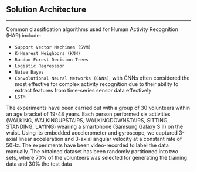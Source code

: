 ## Solution Architecture
---


Common classification algorithms used for Human Activity Recognition (HAR) include: 

- `Support Vector Machines (SVM)` 
- `K-Nearest Neighbors (KNN)`
- `Random Forest Decision Trees` 
- `Logistic Regression`
- `Naive Bayes`
- `Convolutional Neural Networks (CNNs)`, with CNNs often considered the most effective for complex activity recognition due to their ability to extract features from time-series sensor data effectively
- `LSTM`

The experiments have been carried out with a group of 30 volunteers within an age bracket of 19-48 years. Each person performed six activities (WALKING, WALKINGUPSTAIRS, WALKINGDOWNSTAIRS, SITTING, STANDING, LAYING) wearing a smartphone (Samsung Galaxy S II) on the waist. Using its embedded accelerometer and gyroscope, we captured 3-axial linear acceleration and 3-axial angular velocity at a constant rate of 50Hz. The experiments have been video-recorded to label the data manually. The obtained dataset has been randomly partitioned into two sets, where 70% of the volunteers was selected for generating the training data and 30% the test data
